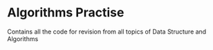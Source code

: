 # Algorithms Practise

Contains all the code for revision from all topics of Data Structure and Algorithms 
